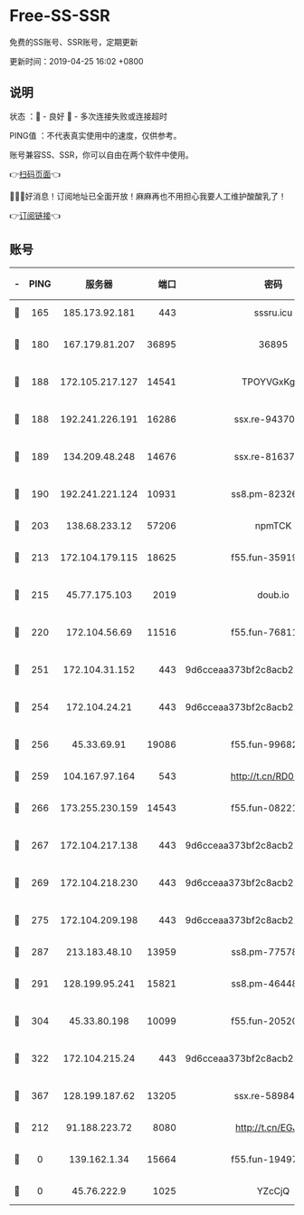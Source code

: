 # Free-SS-SSR

免费的SS账号、SSR账号，定期更新

更新时间：2019-04-25 16:02 +0800

## 说明

状态     ：🙂 - 良好 🙁 - 多次连接失败或连接超时

PING值   ：不代表真实使用中的速度，仅供参考。

账号兼容SS、SSR，你可以自由在两个软件中使用。

👉[扫码页面](https://liesauer.github.io/Free-SS-SSR/)👈

🎉🎉🎉好消息！订阅地址已全面开放！麻麻再也不用担心我要人工维护酸酸乳了！

👉[订阅链接](https://www.liesauer.net/yogurt/subscribe?ACCESS_TOKEN=DAYxR3mMaZAsaqUb)👈

## 账号

|-|PING|服务器|端口|密码|加密方式|区域|
|:----:|:----:|:-----:|-----:|:----:|:----:|:----:|
|🙂|165|185.173.92.181|443|sssru.icu|rc4-md5|RU|
|🙂|180|167.179.81.207|36895|36895|aes-256-cfb|JP|
|🙂|188|172.105.217.127|14541|TPOYVGxKglpi|aes-256-cfb|JP|
|🙂|188|192.241.226.191|16286|ssx.re-94370823|aes-256-cfb|US|
|🙂|189|134.209.48.248|14676|ssx.re-81637281|aes-256-cfb|US|
|🙂|190|192.241.221.124|10931|ss8.pm-82326402|aes-256-cfb|US|
|🙂|203|138.68.233.12|57206|npmTCK|rc4-md5|US|
|🙂|213|172.104.179.115|18625|f55.fun-35919229|aes-256-cfb|SG|
|🙂|215|45.77.175.103|2019|doub.io|aes-128-ctr|SG|
|🙂|220|172.104.56.69|11516|f55.fun-76811416|aes-256-cfb|SG|
|🙂|251|172.104.31.152|443|9d6cceaa373bf2c8acb22e60b6a58be6|aes-256-cfb|US|
|🙂|254|172.104.24.21|443|9d6cceaa373bf2c8acb22e60b6a58be6|aes-256-cfb|US|
|🙂|256|45.33.69.91|19086|f55.fun-99682358|aes-256-cfb|US|
|🙂|259|104.167.97.164|543|http://t.cn/RD0D7sx|rc4-md5|CA|
|🙂|266|173.255.230.159|14543|f55.fun-08221681|aes-256-cfb|US|
|🙂|267|172.104.217.138|443|9d6cceaa373bf2c8acb22e60b6a58be6|aes-256-cfb|US|
|🙂|269|172.104.218.230|443|9d6cceaa373bf2c8acb22e60b6a58be6|aes-256-cfb|US|
|🙂|275|172.104.209.198|443|9d6cceaa373bf2c8acb22e60b6a58be6|aes-256-cfb|US|
|🙂|287|213.183.48.10|13959|ss8.pm-77578646|rc4-md5|RU|
|🙂|291|128.199.95.241|15821|ss8.pm-46448120|aes-256-cfb|SG|
|🙂|304|45.33.80.198|10099|f55.fun-20520283|aes-256-cfb|US|
|🙂|322|172.104.215.24|443|9d6cceaa373bf2c8acb22e60b6a58be6|aes-256-cfb|US|
|🙂|367|128.199.187.62|13205|ssx.re-58984810|aes-256-cfb|SG|
|🙂|212|91.188.223.72|8080|http://t.cn/EGJIyrl|rc4-md5|RU|
|🙁|0|139.162.1.34|15664|f55.fun-19497646|aes-256-cfb|SG|
|🙁|0|45.76.222.9|1025|YZcCjQ|rc4-md5|JP|
